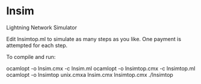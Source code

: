 # lnsim
Lightning Network Simulator

Edit lnsimtop.ml to simulate as many steps as you like.
One payment is attempted for each step.

To compile and run:

ocamlopt -o lnsim.cmx -c lnsim.ml
ocamlopt -o lnsimtop.cmx -c lnsimtop.ml
ocamlopt -o lnsimtop unix.cmxa lnsim.cmx lnsimtop.cmx
./lnsimtop
